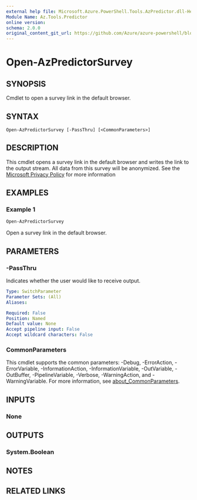 ```yaml
---
external help file: Microsoft.Azure.PowerShell.Tools.AzPredictor.dll-Help.xml
Module Name: Az.Tools.Predictor
online version:
schema: 2.0.0
original_content_git_url: https://github.com/Azure/azure-powershell/blob/main/tools/Az.Tools.Predictor/help/Open-AzPredictorSurvey.md
---
```


# Open-AzPredictorSurvey

## SYNOPSIS
Cmdlet to open a survey link in the default browser.

## SYNTAX

```
Open-AzPredictorSurvey [-PassThru] [<CommonParameters>]
```

## DESCRIPTION

This cmdlet opens a survey link in the default browser and writes the link to the output stream. All
data from this survey will be anonymized. See the
[Microsoft Privacy Policy](https://privacy.microsoft.com/) for more information

## EXAMPLES

### Example 1

```powershell
Open-AzPredictorSurvey
```

Open a survey link in the default browser.

## PARAMETERS

### -PassThru

Indicates whether the user would like to receive output.

```yaml
Type: SwitchParameter
Parameter Sets: (All)
Aliases:

Required: False
Position: Named
Default value: None
Accept pipeline input: False
Accept wildcard characters: False
```

### CommonParameters

This cmdlet supports the common parameters: -Debug, -ErrorAction, -ErrorVariable,
-InformationAction, -InformationVariable, -OutVariable, -OutBuffer, -PipelineVariable, -Verbose,
-WarningAction, and -WarningVariable. For more information, see
[about_CommonParameters](http://go.microsoft.com/fwlink/?LinkID=113216).

## INPUTS

### None

## OUTPUTS

### System.Boolean

## NOTES

## RELATED LINKS
